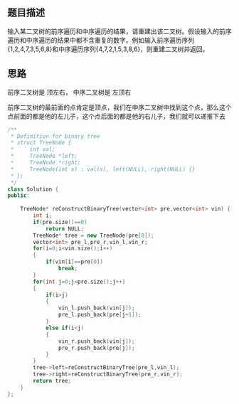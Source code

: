 ## 题目描述
输入某二叉树的前序遍历和中序遍历的结果，请重建出该二叉树。假设输入的前序遍历和中序遍历的结果中都不含重复的数字。例如输入前序遍历序列{1,2,4,7,3,5,6,8}和中序遍历序列{4,7,2,1,5,3,8,6}，则重建二叉树并返回。

## 思路

前序二叉树是 顶左右， 中序二叉树是 左顶右

前序二叉树的最前面的点肯定是顶点，我们在中序二叉树中找到这个点，那么这个点前面的都是他的左儿子，这个点后面的都是他的右儿子，我们就可以递推下去
```c++
/**
 * Definition for binary tree
 * struct TreeNode {
 *     int val;
 *     TreeNode *left;
 *     TreeNode *right;
 *     TreeNode(int x) : val(x), left(NULL), right(NULL) {}
 * };
 */
class Solution {
public:
    
    TreeNode* reConstructBinaryTree(vector<int> pre,vector<int> vin) {
        int i;
        if(pre.size()==0)
            return NULL;
        TreeNode* tree = new TreeNode(pre[0]);
        vector<int> pre_l,pre_r,vin_l,vin_r;
        for(i=0;i<vin.size();i++)
        {
            if(vin[i]==pre[0])
                break;
        }
        for(int j=0;j<pre.size();j++)
        {
            if(i>j)
            {
                vin_l.push_back(vin[j]);
                pre_l.push_back(pre[j+1]);
            }
            else if(i<j)
            {
                vin_r.push_back(vin[j]);
                pre_r.push_back(pre[j]);
            }
        }
        tree->left=reConstructBinaryTree(pre_l,vin_l);
        tree->right=reConstructBinaryTree(pre_r,vin_r);
        return tree;
    }
};
````